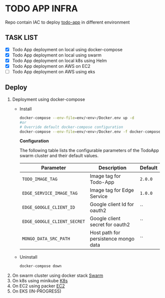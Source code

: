 # TODO APP INFRA

Repo contain IAC to deploy [todo-app](https://github.com/Raghav2211/spring-web-flux-todo-app.git) in different environment 

## TASK LIST ##
- [X] Todo App deployment on local using docker-compose
- [X] Todo App deployment on local using swarm
- [X] Todo App deployment on local k8s using Helm
- [X] Todo App deployment on AWS on EC2
- [ ] Todo App deployment on AWS using eks

## Deploy ##
1. Deployment using docker-compose
     - Install

          ```bash
          docker-compose --env-file=env/<env>/Docker.env up -d
          #or 
          # Override default docker-compose configuration
          docker-compose --env-file=env/<env>/Docker.env -f docker-compose.yaml -f env/<env>/docker-compose-override.yml up -d
          ```
         **Configuration** 

       The following table lists the configurable parameters of the TodoApp swarm cluster and their default values.

       Parameter | Description | Default
       --- | --- | ---
       `TODO_IMAGE_TAG` | Image tag for Todo-App | `2.0.0`
       `EDGE_SERVICE_IMAGE_TAG` | Image tag for Edge Service | `1.0.0`             
       `EDGE_GOOGLE_CLIENT_ID` | Google client Id for oauth2 | ``
       `EDGE_GOOGLE_CLIENT_SECRET` | Google client secret for oauth2 | ``
       `MONGO_DATA_SRC_PATH` | Host path for persistence mongo data | ``                    


     - Uninstall

          ```bash
          docker-compose down
          ```
2. On swarm cluster using docker stack
[Swarm](swarm/README.md)
3. On k8s using minikube
[K8s](k8s/README.md)
4. On EC2 using packer
[EC2](aws/README.md)
5. On EKS (IN-PROGRESS)



